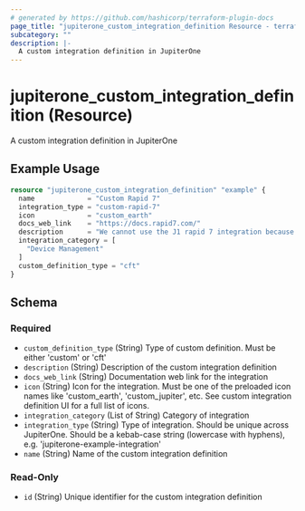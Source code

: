```yaml
---
# generated by https://github.com/hashicorp/terraform-plugin-docs
page_title: "jupiterone_custom_integration_definition Resource - terraform-provider-jupiterone"
subcategory: ""
description: |-
  A custom integration definition in JupiterOne
---
```


# jupiterone_custom_integration_definition (Resource)

A custom integration definition in JupiterOne

## Example Usage

```terraform
resource "jupiterone_custom_integration_definition" "example" {
  name             = "Custom Rapid 7"
  integration_type = "custom-rapid-7"
  icon             = "custom_earth"
  docs_web_link    = "https://docs.rapid7.com/"
  description      = "We cannot use the J1 rapid 7 integration because it is not supported in the US East region. This is a custom integration that uses the Rapid7 API to get data."
  integration_category = [
    "Device Management"
  ]
  custom_definition_type = "cft"
}
```

<!-- schema generated by tfplugindocs -->
## Schema

### Required

- `custom_definition_type` (String) Type of custom definition. Must be either 'custom' or 'cft'
- `description` (String) Description of the custom integration definition
- `docs_web_link` (String) Documentation web link for the integration
- `icon` (String) Icon for the integration. Must be one of the preloaded icon names like 'custom_earth', 'custom_jupiter', etc. See custom integration definition UI for a full list of icons.
- `integration_category` (List of String) Category of integration
- `integration_type` (String) Type of integration. Should be unique across JupiterOne. Should be a kebab-case string (lowercase with hyphens), e.g. 'jupiterone-example-integration'
- `name` (String) Name of the custom integration definition

### Read-Only

- `id` (String) Unique identifier for the custom integration definition


